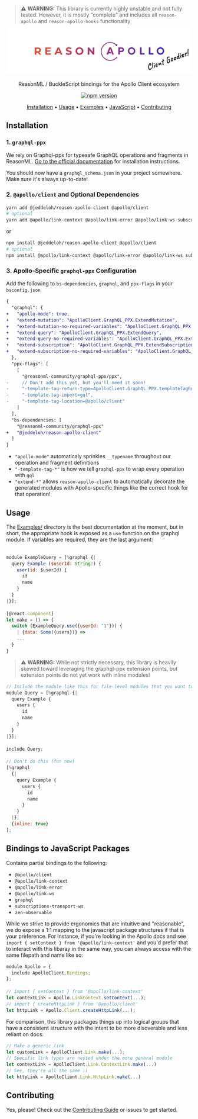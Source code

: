 > ⚠️ **WARNING:** This library is currently highly unstable and not fully tested. However, it is mostly "complete" and includes all `reason-apollo` and `reason-apollo-hooks` functionality

<p align="center">
    <img src="assets/logo-v1.png" alt="Logo">
  	<br><br>
    ReasonML / BuckleScript bindings for the Apollo Client ecosystem
</p>

<p align="center">
  <a href="https://www.npmjs.com/package/@jeddeloh/reason-apollo-client">
    <img src="https://badge.fury.io/js/%40jeddeloh%2Freason-apollo-client.svg" alt="npm version" />
  </a>
</p>

<p align="center">
  <a href="#installation">Installation</a> •
  <a href="#usage">Usage</a> •
  <a href="EXAMPLES/src">Examples</a> •
  <a href="#bindings-to-javascript-packages"> JavaScript</a> •
  <a href="#contributing">Contributing</a>
</p>

## Installation

### 1. `graphql-ppx`

We rely on Graphql-ppx for typesafe GraphQL operations and fragments in ReasonML. [Go to the official documentation](https://beta.graphql-ppx.com) for installation instructions.

You should now have a `graphql_schema.json` in your project somewhere. Make sure it's always up-to-date!

### 2. `@apollo/client` and Optional Dependencies

```sh
yarn add @jeddeloh/reason-apollo-client @apollo/client
# optional
yarn add @apollo/link-context @apollo/link-error @apollo/link-ws subscriptions-transport-ws
```

or

```sh
npm install @jeddeloh/reason-apollo-client @apollo/client
# optional
npm install @apollo/link-context @apollo/link-error @apollo/link-ws subscriptions-transport-ws
```

### 3. Apollo-Specific `graphql-ppx` Configuration

Add the following to `bs-dependencies`, `graphql`, and `ppx-flags` in your `bsconfig.json`

```diff
{
  "graphql": {
+   "apollo-mode": true,
+   "extend-mutation": "ApolloClient.GraphQL_PPX.ExtendMutation",
+   "extend-mutation-no-required-variables": "ApolloClient.GraphQL_PPX.ExtendMutationNoRequiredVariables",
+   "extend-query": "ApolloClient.GraphQL_PPX.ExtendQuery",
+   "extend-query-no-required-variables": "ApolloClient.GraphQL_PPX.ExtendQueryNoRequiredVariables",
+   "extend-subscription": "ApolloClient.GraphQL_PPX.ExtendSubscription",
+   "extend-subscription-no-required-variables": "ApolloClient.GraphQL_PPX.ExtendSubscriptionNoRequiredVariables"
  },
  "ppx-flags": [
    [
      "@reasonml-community/graphql-ppx/ppx",
-     // Don't add this yet, but you'll need it soon!
-     "-template-tag-return-type=ApolloClient.GraphQL_PPX.templateTagReturnType",
-     "-template-tag-import=gql",
-     "-template-tag-location=@apollo/client"
    ]
  ],
  "bs-dependencies: [
    "@reasonml-community/graphql-ppx"
+   "@jeddeloh/reason-apollo-client"
  ]
}
```

- `"apollo-mode"` automaticaly sprinkles `__typename` throughout our operation and fragment definitions
- `"-template-tag-*"` is how we tell `graphql-ppx` to wrap every operation with `gql`
- `"extend-*"` allows `reason-apollo-client` to automatically decorate the generated modules with Apollo-specific things like the correct hook for that operation!

## Usage

The [Examples/](https://github.com/jeddeloh/reason-apollo-client/tree/master/EXAMPLES) directory is the best documentation at the moment, but in short, the appropriate hook is exposed as a `use` function on the graphql module. If variables are required, they are the last argument:

```js

module ExampleQuery = [%graphql {|
  query Example ($userId: String!) {
    user(id: $userId) {
      id
      name
    }
  }
|}];

[@react.component]
let make = () => {
  switch (ExampleQuery.use({userId: "1"})) {
    | {data: Some({users})} =>
    ...
  }
}
```

> ⚠️ **WARNING:** While not strictly necessary, this library is heavily skewed toward leveraging the graphql-ppx extension points, but extension points do not yet work with inline modules!

```js
// Include the module like this for file-level modules that you want to contain a single operation:
module Query = [%graphql {|
  query Example {
    users {
      id
      name
    }
  }
|}];

include Query;

// Don't do this (for now)
[%graphql
  {|
    query Example {
      users {
        id
        name
      }
    }
  |};
  {inline: true}
];
```

## Bindings to JavaScript Packages

Contains partial bindings to the following:

- `@apollo/client`
- `@apollo/link-context`
- `@apollo/link-error`
- `@apollo/link-ws`
- `graphql`
- `subscriptions-transport-ws`
- `zen-observable`

While we strive to provide ergonomics that are intuitive and "reasonable", we do expose a 1:1 mapping to the javascript package structures if that is your preference. For instance, if you're looking in the Apollo docs and see `import { setContext } from '@apollo/link-context'` and you'd prefer that to interact with this libaray in the same way, you can always access with the same filepath and name like so:

```js
module Apollo = {
  include ApolloClient.Bindings;
};

// import { setContext } from '@apollo/link-context'
let contextLink = Apollo.LinkContext.setContext(...);
// import { createHttpLink } from '@apollo/client'
let httpLink = Apollo.Client.createHttpLink(...);
```

For comparison, this library packages things up into logical groups that have a consistent structure with the intent to be more disoverable and less reliant on docs:

```js
// Make a generic link
let customLink = ApolloClient.Link.make(...);
// Specific link types are nested under the more general module
let contextLink = ApolloClient.Link.ContextLink.make(...)
// See, they're all the same :)
let httpLink = ApolloClient.Link.HttpLink.make(...)
```

## Contributing

Yes, please! Check out the [Contributing Guide](CONTRIBUTING.md) or issues to get started.
